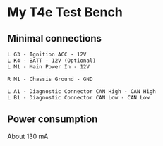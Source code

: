 # My T4e Test Bench

## Minimal connections

	L G3 - Ignition ACC - 12V
	L K4 - BATT - 12V (Optional)
	L M1 - Main Power In - 12V

	R M1 - Chassis Ground - GND

	L A1 - Diagnostic Connector CAN High - CAN High
	L B1 - Diagnostic Connector CAN Low - CAN Low

## Power consumption

About 130 mA

